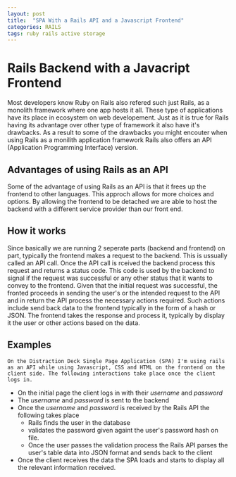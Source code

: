 ```yaml
---
layout: post
title:  "SPA With a Rails API and a Javascript Frontend"
categories: RAILS
tags: ruby rails active storage
---
```


# Rails Backend with a Javacript Frontend
Most developers know Ruby on Rails also refered such just Rails, as a monolith framework where one app hosts  it all.
These type of applications have its place in ecosystem on web developement.
Just as it is true for Rails having its advantage over other type of framework it also have it's drawbacks.
As a result to some of the drawbacks you might encouter when using Rails as a monilith application framework Rails also offers an API (Application Programming Interface) version.

## Advantages of using Rails as an API
Some of the advantage of using Rails as an API is that it frees up the frontend to other languages.
This approch allows for more choices and options.
By allowing the frontend to be detached we are able to host the backend with a different service provider than our front end.

## How it works
Since basically we are running 2 seperate parts (backend and frontend) on part, typically the frontend makes a request to the backend.
This is ussually called an API call. Once the API call is rceived the backend process this request and returns a status code.
This code is used by the backend to signal if the request was successful or any other status that it wants to convey to the frontend.
Given that the initial request was successful, the fronted proceeds in sending the user's or the intended request to the API and in return the API process the necessary actions required. Such actions include send back data to the frontend typically in the form of a hash or JSON.
The frontend takes the response and process it, typically by display it the user or other actions based on the data.

## Examples
    On the Distraction Deck Single Page Application (SPA) I'm using rails as an API while using Javascript, CSS and HTML on the frontend on the client side. The following interactions take place once the client logs in.
- On the initial page the client logs in with their _username_  and _password_
- The _username_ and _password_ is sent to the backend
- Once the _username_ and _password_ is received by the Rails API the following takes place
  - Rails finds the user in the database
  - validates the password given againt the user's password hash on file.
  - Once the user passes the validation process the Rails API parses the user's table data into JSON format and sends back to the client
- Once the client receives the data the SPA loads and starts to display all the relevant information received.
